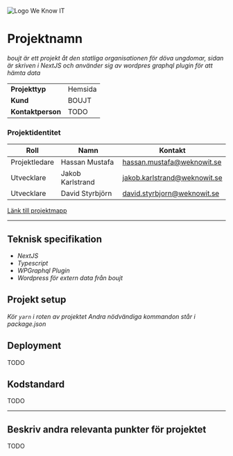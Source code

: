 ![Logo We Know IT](https://code.weknowit.se/logo.png)

# Projektnamn
*boujt är ett projekt åt den statliga organisationen för döva ungdomar, sidan är skriven i NextJS och använder sig av wordpres graphql plugin för att hämta data*

|||
| --- | --- |
| **Projekttyp** | Hemsida |
| **Kund** | BOUJT |
| **Kontaktperson** | TODO |

### Projektidentitet
| Roll | Namn | Kontakt |
| --- | --- | --- |
| Projektledare | Hassan Mustafa | [hassan.mustafa@weknowit.se](mailto:hassan.mustafa@weknowit.se) |
| Utvecklare | Jakob Karlstrand | [jakob.karlstrand@weknowit.se](mailto:jakob.karlstrand@weknowit.se) |
| Utvecklare | David Styrbjörn | [david.styrbjorn@weknowit.se](mailto:david.styrbjorn@weknowit.se) |

[Länk till projektmapp](https://drive.google.com/drive/folders/1Xm0UfjGxjlzC_T4LDVzYVtYv1pdZjgob)
___

## Teknisk specifikation
* *NextJS*
* *Typescript*
* *WPGraphql Plugin*
* *Wordpress för extern data från boujt*

## Projekt setup
*Kör `yarn` i roten av projektet*
*Andra nödvändiga kommandon står i package.json*

## Deployment
TODO

## Kodstandard
TODO

___

## Beskriv andra relevanta punkter för projektet
TODO